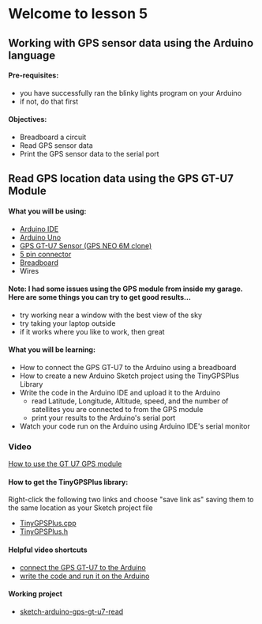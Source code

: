 # Welcome to lesson 5

## Working with GPS sensor data using the Arduino language

#### Pre-requisites:
- you have successfully ran the blinky lights program on your Arduino
- if not, do that first

#### Objectives:
- Breadboard a circuit
- Read GPS sensor data
- Print the GPS sensor data to the serial port

## Read GPS location data using the GPS GT-U7 Module

#### What you will be using:
- [Arduino IDE](https://github.com/StateFarm-STEM/pyinthesky/blob/main/lesson5/screenshots/arduino-ide.png)
- [Arduino Uno](https://github.com/StateFarm-STEM/pyinthesky/blob/main/lesson5/screenshots/arduino-uno-r3.png)
- [GPS GT-U7 Sensor (GPS NEO 6M clone)](https://github.com/StateFarm-STEM/pyinthesky/blob/main/lesson5/screenshots/gps-gt-u7.png)
- [5 pin connector](https://github.com/StateFarm-STEM/pyinthesky/blob/main/lesson5/screenshots/5-pin-connector.png)
- [Breadboard](https://github.com/StateFarm-STEM/pyinthesky/blob/main/lesson5/screenshots/breadboard.png)
- Wires

#### Note: I had some issues using the GPS module from inside my garage. Here are some things you can try to get good results...<br>
- try working near a window with the best view of the sky
- try taking your laptop outside
- if it works where you like to work, then great

#### What you will be learning:
- How to connect the GPS GT-U7 to the Arduino using a breadboard
- How to create a new Arduino Sketch project using the TinyGPSPlus Library
- Write the code in the Arduino IDE and upload it to the Arduino
  - read Latitude, Longitude, Altitude, speed, and the number of satellites you are connected to from the GPS module
  - print your results to the Arduino's serial port
- Watch your code run on the Arduino using Arduino IDE's serial monitor

### Video
[How to use the GT U7 GPS module](https://youtu.be/7zw2ULu73DY)

#### How to get the TinyGPSPlus library:

Right-click the following two links and choose "save link as" saving them to the same location as your Sketch project file
- [TinyGPSPlus.cpp](https://github.com/StateFarm-STEM/pyinthesky/blob/main/my-workspace/sketch-arduino-gps-gt-u7-read/TinyGPSPlus.cpp)
- [TinyGPSPlus.h](https://github.com/StateFarm-STEM/pyinthesky/blob/main/my-workspace/sketch-arduino-gps-gt-u7-read/TinyGPSPlus.h)

#### Helpful video shortcuts
- [connect the GPS GT-U7 to the Arduino](https://youtu.be/7zw2ULu73DY?t=54)
- [write the code and run it on the Arduino](https://youtu.be/7zw2ULu73DY?t=180)

#### Working project
- [sketch-arduino-gps-gt-u7-read](https://github.com/StateFarm-STEM/pyinthesky/tree/main/my-workspace/sketch-arduino-gps-gt-u7-read)
